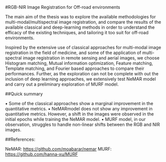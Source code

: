 #RGB-NIR Image Registration for Off-road environments

The main aim of the thesis was to explore the available methodologies for multi-modal/multispectral image registration, and compare the results of the available classical and deep-learning methods in order to understand the efficacy of the existing techniques, and tailoring it too suit for off-road environments.

Inspired by the extensive use of classical approaches for multi-modal image registration in the field of medicine, and some of the application of multi-spectral image registration in remote sensing and aerial images, we choose Histogram matching, Mutual information optimization, Feature matching, Template matching, and Fourier based approaches to compare their performances. Further, as the exploration can not be complete with out the inclusion of deep learning approaches, we extensively test NeMAR model and carry out a preliminary exploration of MURF model.

##Quick summary

▪ Some of the classical approaches show a marginal improvement in the quantitative metrics.
▪ NeMARmodel does not show any improvement in quantitative metrics. However, a shift in the images were observed in the initial epochs while training the NeMAR model.
▪ MURF model, in our observation, struggles to handle non-linear shifts between the RGB and NIR images.


##References:

NeMAR: https://github.com/moabarar/nemar
MURF: https://github.com/hanna-xu/MURF
